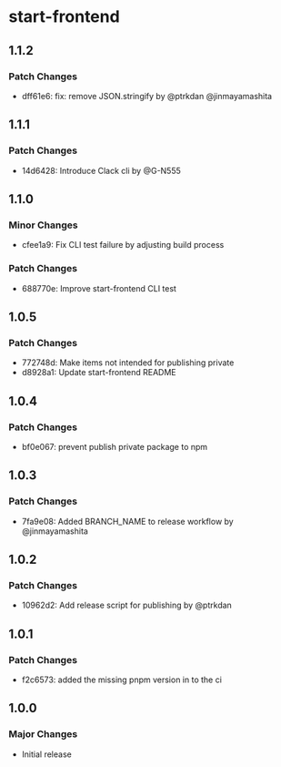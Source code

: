# start-frontend

## 1.1.2

### Patch Changes

- dff61e6: fix: remove JSON.stringify by @ptrkdan @jinmayamashita

## 1.1.1

### Patch Changes

- 14d6428: Introduce Clack cli by @G-N555

## 1.1.0

### Minor Changes

- cfee1a9: Fix CLI test failure by adjusting build process

### Patch Changes

- 688770e: Improve start-frontend CLI test

## 1.0.5

### Patch Changes

- 772748d: Make items not intended for publishing private
- d8928a1: Update start-frontend README

## 1.0.4

### Patch Changes

- bf0e067: prevent publish private package to npm

## 1.0.3

### Patch Changes

- 7fa9e08: Added BRANCH_NAME to release workflow by @jinmayamashita

## 1.0.2

### Patch Changes

- 10962d2: Add release script for publishing by @ptrkdan

## 1.0.1

### Patch Changes

- f2c6573: added the missing pnpm version in to the ci

## 1.0.0

### Major Changes

- Initial release
